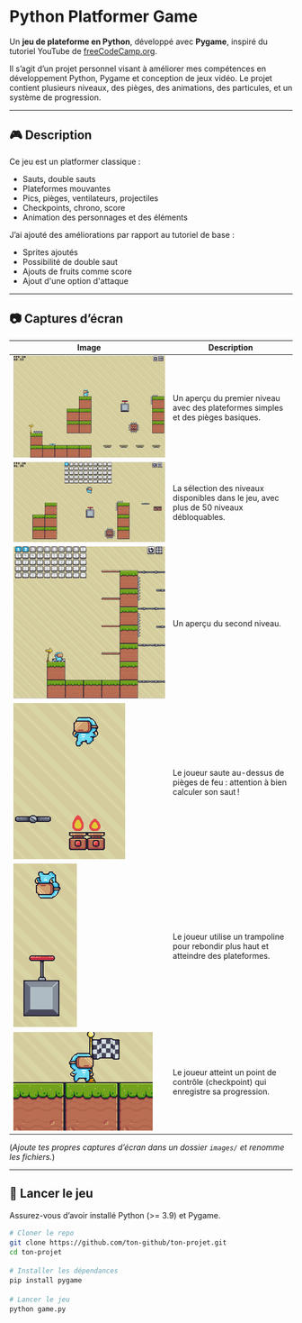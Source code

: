 # Python Platformer Game

Un **jeu de plateforme en Python**, développé avec **Pygame**, inspiré du tutoriel YouTube de [freeCodeCamp.org](https://www.youtube.com/watch?v=6gLeplbqtqg).

Il s’agit d’un projet personnel visant à améliorer mes compétences en développement Python, Pygame et conception de jeux vidéo.
Le projet contient plusieurs niveaux, des pièges, des animations, des particules, et un système de progression.

---

## 🎮 Description

Ce jeu est un platformer classique :  
- Sauts, double sauts  
- Plateformes mouvantes  
- Pics, pièges, ventilateurs, projectiles  
- Checkpoints, chrono, score  
- Animation des personnages et des éléments  

J’ai ajouté des améliorations par rapport au tutoriel de base :  
- Sprites ajoutés
- Possibilité de double saut
- Ajouts de fruits comme score
- Ajout d'une option d'attaque

---

## 📷 Captures d’écran

| Image | Description |
|----------|--------|
| ![Gameplay](ScreenShots/level1.png) | Un aperçu du premier niveau avec des plateformes simples et des pièges basiques.|
| ![Gameplay](ScreenShots/levels.png) | La sélection des niveaux disponibles dans le jeu, avec plus de 50 niveaux débloquables.|
| ![Gameplay](ScreenShots/level2.png) |Un aperçu du second niveau.|
| ![Gameplay](ScreenShots/fire.png) | Le joueur saute au-dessus de pièges de feu : attention à bien calculer son saut !|
| ![Gameplay](ScreenShots/trampoline.png) | Le joueur utilise un trampoline pour rebondir plus haut et atteindre des plateformes.|
| ![Gameplay](ScreenShots/checkpoint.png) |Le joueur atteint un point de contrôle (checkpoint) qui enregistre sa progression.|




(*Ajoute tes propres captures d’écran dans un dossier `images/` et renomme les fichiers.*)

---

## 🚀 Lancer le jeu

Assurez-vous d’avoir installé Python (>= 3.9) et Pygame.

```bash
# Cloner le repo
git clone https://github.com/ton-github/ton-projet.git
cd ton-projet

# Installer les dépendances
pip install pygame

# Lancer le jeu
python game.py
